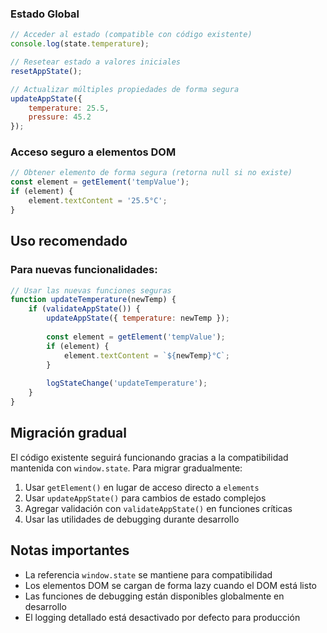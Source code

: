 ### Estado Global
```javascript
// Acceder al estado (compatible con código existente)
console.log(state.temperature);

// Resetear estado a valores iniciales
resetAppState();

// Actualizar múltiples propiedades de forma segura
updateAppState({
    temperature: 25.5,
    pressure: 45.2
});
```

### Acceso seguro a elementos DOM
```javascript
// Obtener elemento de forma segura (retorna null si no existe)
const element = getElement('tempValue');
if (element) {
    element.textContent = '25.5°C';
}
```

## Uso recomendado

### Para nuevas funcionalidades:
```javascript
// Usar las nuevas funciones seguras
function updateTemperature(newTemp) {
    if (validateAppState()) {
        updateAppState({ temperature: newTemp });
        
        const element = getElement('tempValue');
        if (element) {
            element.textContent = `${newTemp}°C`;
        }
        
        logStateChange('updateTemperature');
    }
}
```

## Migración gradual

El código existente seguirá funcionando gracias a la compatibilidad mantenida con `window.state`. Para migrar gradualmente:

1. Usar `getElement()` en lugar de acceso directo a `elements`
2. Usar `updateAppState()` para cambios de estado complejos
3. Agregar validación con `validateAppState()` en funciones críticas
4. Usar las utilidades de debugging durante desarrollo

## Notas importantes

- La referencia `window.state` se mantiene para compatibilidad
- Los elementos DOM se cargan de forma lazy cuando el DOM está listo
- Las funciones de debugging están disponibles globalmente en desarrollo
- El logging detallado está desactivado por defecto para producción
